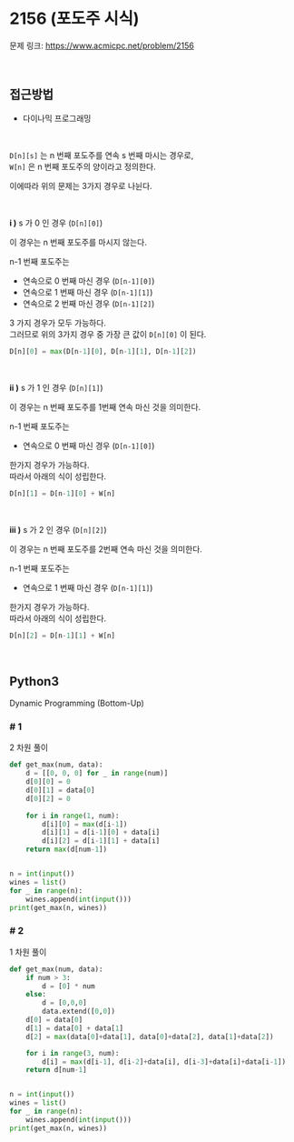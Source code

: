 # 2156 (포도주 시식)

문제 링크: <https://www.acmicpc.net/problem/2156>  

<br>

## 접근방법

- 다이나믹 프로그래밍

<br>

`D[n][s]` 는 n 번째 포도주를 연속 s 번째 마시는 경우로,  
`W[n]` 은 n 번째 포도주의 양이라고 정의한다.

이에따라 위의 문제는 3가지 경우로 나뉜다.  

<br>

**i )** s 가 0 인 경우 (`D[n][0]`)  

이 경우는 n 번째 포도주를 마시지 않는다.  

n-1 번째 포도주는  

- 연속으로 0 번째 마신 경우 (`D[n-1][0]`)  
- 연속으로 1 번째 마신 경우 (`D[n-1][1]`)  
- 연속으로 2 번째 마신 경우 (`D[n-1][2]`)  

3 가지 경우가 모두 가능하다.  
그러므로 위의 3가지 경우 중 가장 큰 값이 `D[n][0]` 이 된다.  

```python
D[n][0] = max(D[n-1][0], D[n-1][1], D[n-1][2])
```

<br>

**ii )** s 가 1 인 경우 (`D[n][1]`)  

이 경우는 n 번째 포도주를 1번째 연속 마신 것을 의미한다.  

n-1 번째 포도주는  

- 연속으로 0 번째 마신 경우 (`D[n-1][0]`)  

한가지 경우가 가능하다.  
따라서 아래의 식이 성립한다.  

```python
D[n][1] = D[n-1][0] + W[n]
```

<br>

**iii )** s 가 2 인 경우 (`D[n][2]`)  

이 경우는 n 번째 포도주를 2번째 연속 마신 것을 의미한다.  

n-1 번째 포도주는  

- 연속으로 1 번째 마신 경우 (`D[n-1][1]`)  

한가지 경우가 가능하다.  
따라서 아래의 식이 성립한다.  

```python
D[n][2] = D[n-1][1] + W[n]
```

<br>

## Python3

Dynamic Programming (Bottom-Up)

### # 1

2 차원 풀이

```python
def get_max(num, data):
    d = [[0, 0, 0] for _ in range(num)]
    d[0][0] = 0
    d[0][1] = data[0]
    d[0][2] = 0
    
    for i in range(1, num):
        d[i][0] = max(d[i-1])
        d[i][1] = d[i-1][0] + data[i]
        d[i][2] = d[i-1][1] + data[i]  
    return max(d[num-1])


n = int(input())
wines = list()
for _ in range(n):
    wines.append(int(input()))
print(get_max(n, wines))
```

### # 2

1 차원 풀이

```python
def get_max(num, data):
    if num > 3:
        d = [0] * num
    else:
        d = [0,0,0]
        data.extend([0,0])
    d[0] = data[0]
    d[1] = data[0] + data[1]
    d[2] = max(data[0]+data[1], data[0]+data[2], data[1]+data[2])

    for i in range(3, num):
        d[i] = max(d[i-1], d[i-2]+data[i], d[i-3]+data[i]+data[i-1])
    return d[num-1]


n = int(input())
wines = list()
for _ in range(n):
    wines.append(int(input()))
print(get_max(n, wines))
```
